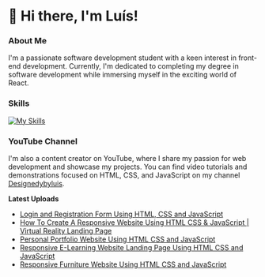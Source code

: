 # 👋 Hi there, I'm Luís!

### About Me

I'm a passionate software development student with a keen interest in front-end development. Currently, I'm dedicated to completing my degree in software development while immersing myself in the exciting world of React.

### Skills
[![My Skills](https://skillicons.dev/icons?i=html,css,js,sass,bootstrap,java,php,mysql,figma)](https://skillicons.dev)

### YouTube Channel

I'm also a content creator on YouTube, where I share my passion for web development and showcase my projects. You can find video tutorials and demonstrations focused on HTML, CSS, and JavaScript on my channel [Designedybyluis](https://www.youtube.com/channel/UC4GaE82byhcbNS9UIzLzgKg).

**Latest Uploads**

<!-- YOUTUBE:START -->
- [Login and Registration Form Using HTML, CSS and JavaScript](https://www.youtube.com/watch?v=L2az0Pho_Ho)
- [How To Create A Responsive Website Using HTML CSS &amp; JavaScript | Virtual Reality Landing Page](https://www.youtube.com/watch?v=lKBq-J5pPsE)
- [Personal Portfolio Website Using HTML CSS and JavaScript](https://www.youtube.com/watch?v=zRv5AeDWN3w)
- [Responsive E-Learning Website Landing Page Using HTML CSS and JavaScript](https://www.youtube.com/watch?v=DJtemYSX3HA)
- [Responsive Furniture Website Using HTML CSS and JavaScript](https://www.youtube.com/watch?v=yS1HYNwioE8)
<!-- YOUTUBE:END -->

<!--
**luissitoe/luissitoe** is a ✨ _special_ ✨ repository because its `README.md` (this file) appears on your GitHub profile.

Here are some ideas to get you started:

- 🔭 I’m currently working on ...
- 🌱 I’m currently learning ...
- 👯 I’m looking to collaborate on ...
- 🤔 I’m looking for help with ...
- 💬 Ask me about ...
- 📫 How to reach me: ...
- 😄 Pronouns: ...
- ⚡ Fun fact: ...
-->
